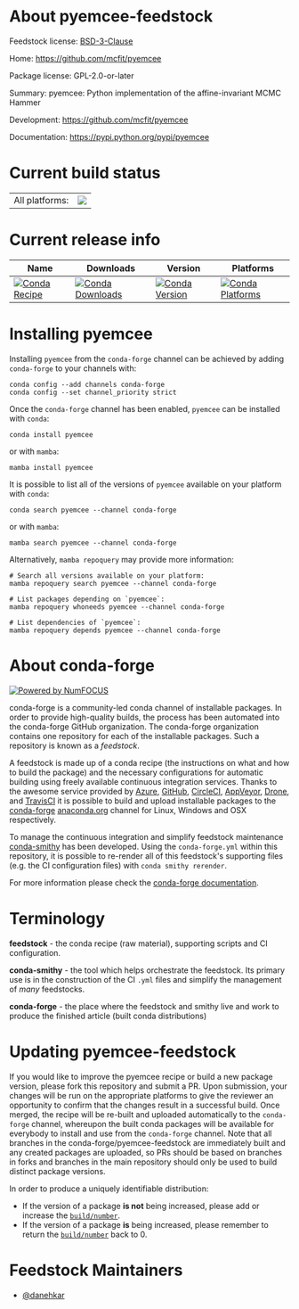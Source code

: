 About pyemcee-feedstock
=======================

Feedstock license: [BSD-3-Clause](https://github.com/conda-forge/pyemcee-feedstock/blob/main/LICENSE.txt)

Home: https://github.com/mcfit/pyemcee

Package license: GPL-2.0-or-later

Summary: pyemcee: Python implementation of the affine-invariant MCMC Hammer

Development: https://github.com/mcfit/pyemcee

Documentation: https://pypi.python.org/pypi/pyemcee

Current build status
====================


<table><tr><td>All platforms:</td>
    <td>
      <a href="https://dev.azure.com/conda-forge/feedstock-builds/_build/latest?definitionId=10876&branchName=main">
        <img src="https://dev.azure.com/conda-forge/feedstock-builds/_apis/build/status/pyemcee-feedstock?branchName=main">
      </a>
    </td>
  </tr>
</table>

Current release info
====================

| Name | Downloads | Version | Platforms |
| --- | --- | --- | --- |
| [![Conda Recipe](https://img.shields.io/badge/recipe-pyemcee-green.svg)](https://anaconda.org/conda-forge/pyemcee) | [![Conda Downloads](https://img.shields.io/conda/dn/conda-forge/pyemcee.svg)](https://anaconda.org/conda-forge/pyemcee) | [![Conda Version](https://img.shields.io/conda/vn/conda-forge/pyemcee.svg)](https://anaconda.org/conda-forge/pyemcee) | [![Conda Platforms](https://img.shields.io/conda/pn/conda-forge/pyemcee.svg)](https://anaconda.org/conda-forge/pyemcee) |

Installing pyemcee
==================

Installing `pyemcee` from the `conda-forge` channel can be achieved by adding `conda-forge` to your channels with:

```
conda config --add channels conda-forge
conda config --set channel_priority strict
```

Once the `conda-forge` channel has been enabled, `pyemcee` can be installed with `conda`:

```
conda install pyemcee
```

or with `mamba`:

```
mamba install pyemcee
```

It is possible to list all of the versions of `pyemcee` available on your platform with `conda`:

```
conda search pyemcee --channel conda-forge
```

or with `mamba`:

```
mamba search pyemcee --channel conda-forge
```

Alternatively, `mamba repoquery` may provide more information:

```
# Search all versions available on your platform:
mamba repoquery search pyemcee --channel conda-forge

# List packages depending on `pyemcee`:
mamba repoquery whoneeds pyemcee --channel conda-forge

# List dependencies of `pyemcee`:
mamba repoquery depends pyemcee --channel conda-forge
```


About conda-forge
=================

[![Powered by
NumFOCUS](https://img.shields.io/badge/powered%20by-NumFOCUS-orange.svg?style=flat&colorA=E1523D&colorB=007D8A)](https://numfocus.org)

conda-forge is a community-led conda channel of installable packages.
In order to provide high-quality builds, the process has been automated into the
conda-forge GitHub organization. The conda-forge organization contains one repository
for each of the installable packages. Such a repository is known as a *feedstock*.

A feedstock is made up of a conda recipe (the instructions on what and how to build
the package) and the necessary configurations for automatic building using freely
available continuous integration services. Thanks to the awesome service provided by
[Azure](https://azure.microsoft.com/en-us/services/devops/), [GitHub](https://github.com/),
[CircleCI](https://circleci.com/), [AppVeyor](https://www.appveyor.com/),
[Drone](https://cloud.drone.io/welcome), and [TravisCI](https://travis-ci.com/)
it is possible to build and upload installable packages to the
[conda-forge](https://anaconda.org/conda-forge) [anaconda.org](https://anaconda.org/)
channel for Linux, Windows and OSX respectively.

To manage the continuous integration and simplify feedstock maintenance
[conda-smithy](https://github.com/conda-forge/conda-smithy) has been developed.
Using the ``conda-forge.yml`` within this repository, it is possible to re-render all of
this feedstock's supporting files (e.g. the CI configuration files) with ``conda smithy rerender``.

For more information please check the [conda-forge documentation](https://conda-forge.org/docs/).

Terminology
===========

**feedstock** - the conda recipe (raw material), supporting scripts and CI configuration.

**conda-smithy** - the tool which helps orchestrate the feedstock.
                   Its primary use is in the construction of the CI ``.yml`` files
                   and simplify the management of *many* feedstocks.

**conda-forge** - the place where the feedstock and smithy live and work to
                  produce the finished article (built conda distributions)


Updating pyemcee-feedstock
==========================

If you would like to improve the pyemcee recipe or build a new
package version, please fork this repository and submit a PR. Upon submission,
your changes will be run on the appropriate platforms to give the reviewer an
opportunity to confirm that the changes result in a successful build. Once
merged, the recipe will be re-built and uploaded automatically to the
`conda-forge` channel, whereupon the built conda packages will be available for
everybody to install and use from the `conda-forge` channel.
Note that all branches in the conda-forge/pyemcee-feedstock are
immediately built and any created packages are uploaded, so PRs should be based
on branches in forks and branches in the main repository should only be used to
build distinct package versions.

In order to produce a uniquely identifiable distribution:
 * If the version of a package **is not** being increased, please add or increase
   the [``build/number``](https://docs.conda.io/projects/conda-build/en/latest/resources/define-metadata.html#build-number-and-string).
 * If the version of a package **is** being increased, please remember to return
   the [``build/number``](https://docs.conda.io/projects/conda-build/en/latest/resources/define-metadata.html#build-number-and-string)
   back to 0.

Feedstock Maintainers
=====================

* [@danehkar](https://github.com/danehkar/)

